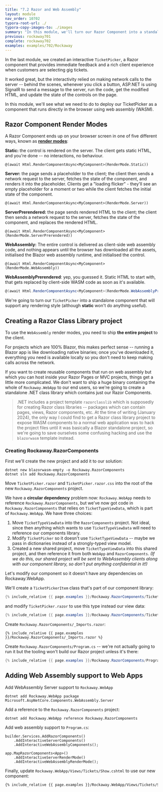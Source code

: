 ```yaml
---
title: "7.2 Razor and Web Assembly"
layout: module
nav_order: 10702
typora-root-url: ./
typora-copy-images-to: ./images
summary: "In this module, we'll turn our Razor Component into a standalone project which we can deploy using Blazor and web assembly to create interactive controls which don't rely on a network connection."
previous: rockaway701
complete: rockaway702
examples: examples/702/Rockaway
---
```


In the last module, we created an interactive `TicketPicker`, a Razor component that provides immediate feedback and a rich client experience when customers are selecting gig tickets.

It worked great, but the interactivity relied on making network calls to the server -- behind the scenes, whenever you click a button, ASP.NET is using SignalR to send a message to the server, run the code, get the modified HTML, and update the state of the controls on the page.

In this module, we'll see what we need to do to deploy our TicketPicker as a component that runs directly in the browser using web assembly (WASM).

## Razor Component Render Modes

A Razor Component ends up on your browser screen in one of five different ways, known as **[render modes](https://learn.microsoft.com/en-us/aspnet/core/blazor/components/render-modes?view=aspnetcore-8.0)**:

**Static:** the control is rendered on the server. The client gets static HTML, and you're done -- no interactions, no behaviour.

```
@(await Html.RenderComponentAsync<MyComponent>(RenderMode.Static))
```

**Server:** the page sends a placeholder to the client; the client then sends a network request to the server, fetches the state of the component, and renders it into the placeholder. Clients get a "loading flicker" - they'll see an empty placeholder for a moment or two while the client fetches the initial state of the component.


```
@(await Html.RenderComponentAsync<MyComponent>(RenderMode.Server))
```

**ServerPrerendered:** the page sends rendered HTML to the client; the client then sends a network request to the server, fetches the state of the component, and replaces the rendered HTML.

```
@(await Html.RenderComponentAsync<MyComponent>(RenderMode.ServerPrerendered))
```

**WebAssembly:** The entire control is delivered as client-side web assembly code, and nothing appears until the browser has downloaded all the assets, initialised the Blazor web assembly runtime, and initialised the control.

```
@(await Html.RenderComponentAsync<MyComponent>(RenderMode.WebAssembly))
```

**WebAssemblyPrerendered**: yep, you guessed it. Static HTML to start with, that gets replaced by client-side WASM code as soon as it's available.

```csharp
@(await Html.RenderComponentAsync<MyComponent>(RenderMode.WebAssemblyPrerendered))
```

We're going to turn our `TicketPicker` into a standalone component that will support any rendering style (although **static** won't do anything useful).

## Creating a Razor Class Library project

To use the `WebAssembly` render modes, you need to ship **the entire project** to the client.

For projects which are 100% Blazor, this makes perfect sense -- running a Blazor app is like downloading native binaries; once you've downloaded it, everything you need is available locally so you don't need to keep making calls across the network.

If you want to create reusable components that run on web assembly but which you can host inside your Razor Pages or MVC projects, things get a little more complicated. We don't want to ship a huge binary containing the whole of `Rockaway.WebApp` to our end users, so we're going to create a standalone .NET class library which contains just our Razor Components.

> .NET includes a project template `razorclasslib` which is supposedly for creating Razor class libraries -- packages which can contain pages, views, Razor components, etc. At the time of writing (January 2024), the only way I could find to get a Razor class library project to expose WASM components to a normal web application was to hack the project files until it was basically a Blazor standalone project, so we're going to save ourselves some confusing hacking and use the `blazorwasm` template instead.

### Creating Rockaway.RazorComponents

First we'll create the new project and add it to our solution:

``` dotnetcli
dotnet new blazorwasm-empty -o Rockaway.RazorComponents
dotnet sln add Rockaway.RazorComponents
```

Move `TicketPicker.razor` and `TicketPicker.razor.css` into the root of the new `Rockaway.RazorComponents` project.

We have a **circular dependency** problem now: `Rockaway.WebApp` needs to reference `Rockaway.RazorComponents`, but we've now got code in `Rockaway.RazorComponents` that relies on `TicketTypeViewData`, which is part of `Rockaway.WebApp`. We have three choices:

1. Move `TicketTypeViewData` into the `RazorComponents` project. Not ideal, since then anything which wants to use `TicketTypeViewData` will need to reference our components library.
2. Modify `TicketPicker` so it doesn't use `TicketTypeViewData` -- maybe we pass in dictionaries instead of a strongly-typed view model.
3. Created a new shared project, move  `TicketTypeViewData` into this shared project, and then reference it from both `WebApp` and `RazorComponents`. *(If we do this, our shared project will be sent to WebAssembly clients along with our component library, so don't put anything confidential in it!)*

Let's modify our component so it doesn't have any dependencies on Rockaway.WebApp.

We'll create a `TicketPickerItem` class that's part of our component library:

```csharp
{% include_relative {{ page.examples }}/Rockaway.RazorComponents/TicketPickerItem.cs %}
```

and modify `TicketPicker.razor` to use this type instead our view data:

```csharp
{% include_relative {{ page.examples }}/Rockaway.RazorComponents/TicketPicker.razor %}
```

Create `Rockaway.RazorComponents/_Imports.razor`:

```
{% include_relative {{ page.examples }}/Rockaway.RazorComponents/_Imports.razor %}
```

Create `Rockaway.RazorComponents/Program.cs` -- we're not actually going to run it but the tooling won't build our Razor project unless it's there:

```csharp
{% include_relative {{ page.examples }}/Rockaway.RazorComponents/Program.cs %}
```

## Adding Web Assembly support to Web Apps

Add WebAssembly Server support to `Rockaway.WebApp`

```dotnetcli
dotnet add Rockaway.WebApp package Microsoft.AspNetCore.Components.WebAssembly.Server
```

Add a reference to the `Rockaway.RazorComponents` project:

```
dotnet add Rockaway.WebApp reference Rockaway.RazorComponents
```

Add web assembly support to `Program.cs`:

```
builder.Services.AddRazorComponents()
	.AddInteractiveServerComponents()
	.AddInteractiveWebAssemblyComponents();
```

```
app.MapRazorComponents<App>()
	.AddInteractiveServerRenderMode()
	.AddInteractiveWebAssemblyRenderMode();
```

Finally, update `Rockaway.WebApp/Views/Tickets/Show.cshtml` to use our new component:

```html
{% include_relative {{ page.examples }}/Rockaway.WebApp/Views/Tickets/Show.cshtml %}
```







